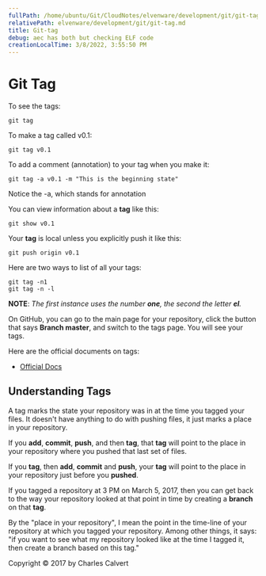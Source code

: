 ```yaml
---
fullPath: /home/ubuntu/Git/CloudNotes/elvenware/development/git/git-tag.md
relativePath: elvenware/development/git/git-tag.md
title: Git-tag
debug: aec has both but checking ELF code
creationLocalTime: 3/8/2022, 3:55:50 PM
---
```


<!-- toc -->
<!-- tocstop -->

# Git Tag

To see the tags:

	git tag

To make a tag called v0.1:

	git tag v0.1

To add a comment (annotation) to your tag when you make it:

	git tag -a v0.1 -m "This is the beginning state"

Notice the -a, which stands for annotation

You can view information about a **tag** like this:

	git show v0.1

Your **tag** is local unless you explicitly push it like this:

	git push origin v0.1

Here are two ways to list of all your tags:

	git tag -n1
	git tag -n -l

**NOTE**: _The first instance uses the number **one**, the second the letter **el**._

On GitHub, you can go to the main page for your repository, click the button that says **Branch master**, and switch to the tags page. You will see your tags.

Here are the official documents on tags:

- [Official Docs][ogtd]

[ogtd]: https://git-scm.com/book/en/v2/Git-Basics-Tagging

## Understanding Tags

A tag marks the state your repository was in at the time you tagged your files. It doesn't have anything to do with pushing files, it just marks a place in your repository.

If you **add**, **commit**, **push**, and then **tag**, that **tag** will point to the place in your repository where you pushed that last set of files.

If you **tag**, then **add**, **commit** and **push**, your **tag** will point to the place in your repository just before you **pushed**.

If you tagged a repository at 3 PM on March 5, 2017, then you can get back to the way your repository looked at that point in time by creating a **branch** on that **tag**.

By the "place in your repository", I mean the point in the time-line of your repository at which you tagged your repository. Among other things, it says: "if you want to see what my repository looked like at the time I tagged it, then create a branch based on this tag."

Copyright &copy; 2017 by Charles Calvert
